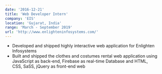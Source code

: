 ```yaml
---
date: '2016-12-21'
title: 'Web Developer Intern'
company: 'EIS'
location: 'Gujarat, India'
range: 'March - September 2019'
url: 'http://www.enlighteninfosystems.com/'
---
```


- Developed and shipped highly interactive web application for Enlighten Infosystems
- Built and shipped the clothes and costumes rental web application using JavaScript as back-end, Firebase as real-time Database and HTML, CSS, SaSS, jQuery as front-end web
